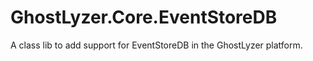 # GhostLyzer.Core.EventStoreDB
A class lib to add support for EventStoreDB in the GhostLyzer platform.
